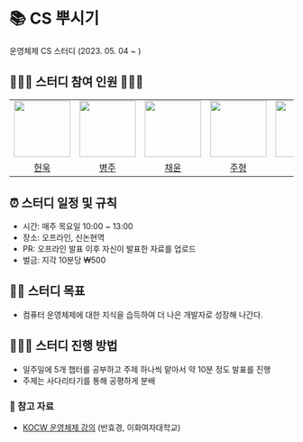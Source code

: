 # 📚 CS 뿌시기
운영체제 CS 스터디 (2023. 05. 04 ~ )

## 🙋🏻‍♂️ 스터디 참여 인원 🙋🏻‍♀️

<table>
  <tbody>
    <tr>
      <tr>
      <td align="center"><a href="https://github.com/IToriginal"><img src="https://github.com/IToriginal.png" width="100px;" alt=""/></td>
      <td align="center"><a href="https://github.com/byeongJoo05"><img src="https://github.com/byeongJoo05.png" width="100px;" alt=""/></td>
      <td align="center"><a href="https://github.com/kkkwp"><img src="https://github.com/kkkwp.png" width="100px;" alt=""/></td>
      <td align="center"><a href="https://github.com/jooh9992"><img src="https://avatars.githubusercontent.com/u/54580802?v=4" width="100px;" alt=""/></td>
      <td align="center"><a href="https://github.com/dongkiid"><img src="https://github.com/dongkiid.png" width="100px;" alt=""/></td>
      </tr>
      <tr>
      <td align="center"><a href="https://github.com/IToriginal">헌욱</td>
      <td align="center"><a href="https://github.com/byeongJoo05">병주</td>
      <td align="center"><a href="https://github.com/kkkwp">채윤</td> 
      <td align="center"><a href="https://github.com/jooh9992">주형</td> 
      <td align="center"><a href="https://github.com/dongkiid">민서</td> 
      </tr>
    </tr>
  </tbody>
</table>

## ⏰ 스터디 일정 및 규칙
- 시간: 매주 목요일 10:00 ~ 13:00
- 장소: 오프라인, 신논현역
- PR: 오프라인 발표 이후 자신이 발표한 자료를 업로드
- 벌금: 지각 10분당 ₩500

## 🏋️‍♀️ 스터디 목표
- 컴퓨터 운영체제에 대한 지식을 습득하여 더 나은 개발자로 성장해 나간다.

## 👨🏻‍💻 스터디 진행 방법
- 일주일에 5개 챕터를 공부하고 주제 하나씩 맡아서 약 10분 정도 발표를 진행
- 주제는 사다리타기를 통해 공평하게 분배

### 🔗 참고 자료
- [KOCW 운영체제 강의](http://www.kocw.net/home/cview.do?cid=3646706b4347ef09#.ZC-7lgE1nt4.link) (반효경, 이화여자대학교)